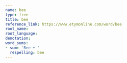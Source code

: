 ```yaml
---
name: bee
type: free
title: bee
reference_link: https://www.etymonline.com/word/bee
root_name: 
root_language: 
denotation: 
word_sums:
- sum: 'Bee + '
  respelling: bee
---
```

